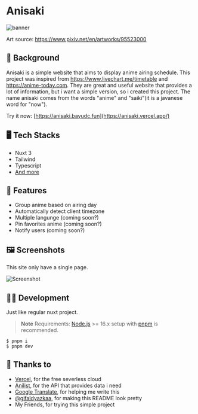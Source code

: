 # Anisaki

![banner](https://github.com/user-attachments/assets/99525cac-393e-4c5b-9018-5efce0f9cb98)

Art source: https://www.pixiv.net/en/artworks/95523000

## 📖 Background

Anisaki is a simple website that aims to display anime airing schedule.
This project was inspired from https://www.livechart.me/timetable and https://anime-today.com.
They are great and useful website that provides a lot of information,
but i want a simple version, so i created this project.
The name anisaki comes from the words "anime" and "saiki"(it is a javanese word for "now").

Try it now: [https://anisaki.bayudc.fun](https://anisaki.vercel.app/)

## 🖥️ Tech Stacks

-   Nuxt 3
-   Tailwind
-   Typescript
-   [And more](./package.json)

## 💎 Features

-   Group anime based on airing day
-   Automatically detect client timezone
-   Multiple langunge (coming soon?)
-   Pin favorites anime (coming soon?)
-   Notify users (coming soon?)

## 🖼️ Screenshots

This site only have a single page.

![Screenshot](https://github.com/user-attachments/assets/df7725b8-2a9e-41d9-93e1-2186e1ab587c)

## 👨‍💻 Development

Just like regular nuxt project.

> **Note**
> Requirements: [Node.js](https://nodejs.org) >= 16.x setup with [pnpm](https://pnpm.io) is recommended.

```
$ pnpm i
$ pnpm dev
```

## 🤝 Thanks to

-   [Vercel](https://vercel.com), for the free severless cloud
-   [Anilist](https://anilist.co), for the API that provides data i need
-   [Google Translate](https://translate.google.com), for helping me write this
-   [@gifaldyazkaa](https://github.com/gifaldyazkaa), for making this README look pretty
-   My Friends, for trying this simple project
